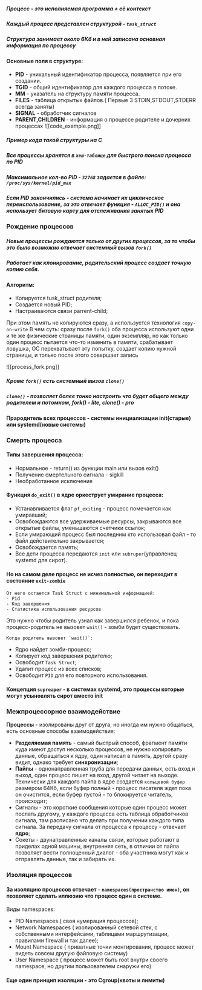 ##### ___Процесс___ - это исполняемая программа + её контекст

##### Каждый процесс представлен структурой - `task_struct`
##### Структура занимает около 6Кб и в ней записана основная информация по процессу
#### Основные поля в структуре:

- __PID__ - уникальный идентификатор процесса, появляется при его создании.
- __TGID__ - общий идентификатор для каждого процесса в потоке. 
- __ММ__ - указатель на структуру памяти процесса.
- __FILES__ - таблица открытых файлов.( Первые 3 STDIN,STDOUT,STDERR всегда заняты)
- __SIGNAL__ - обработчик сигналов
- __PARENT,CHILDREN__ - информация о процессе родителе и дочерних процессах
![[code_example.png]]
##### Пример кода такой структуры на C


##### Все процессы хранятся в `хеш-таблице` для быстрого поиска процесса по PID
##### Максимальное кол-во PID - `32768`  задается в файле: `/proc/sys/kernel/pid_max`
##### __Если PID закончились__ - система начинает их циклическое переиспользование, за это отвечает функция - `ALLOC_PID()` и она использует битовую карту для отслеживания занятых PID



### Рождение процессов
##### Новые процессы рождаются только от других процессов, за то чтобы это было возможно отвечает системный вызов `fork()`
##### Работает как клонирование, родительский процесс создает точную копию себя.
#### Алгоритм:
- Копируется tusk_struct родителя;
- Создается новый PID;
- Настраиваются связи parrent-child;

При этом память не копируются сразу, а используется технология `copy-on-write`
В чем суть: сразу после `fork()` оба процесса используют одни и те же физические страницы памяти, один экземпляр, но как только один процесс пытается что-то изменить в памяти, срабатывает ловушка, ОС перехватывает эту попытку, создает копию нужной страницы, и только после этого совершает запись

![[process_fork.png]]

##### Кроме `fork()` есть системный вызов `clone()`
##### `сlone()` - позволяет более тонко настроить что будет общего между родителем и потомком, fork() - lite, clone() - pro
#### __Прародитель всех процессов__ - системы инициализации init(старые) или systemd(новые системы)


### Cмерть процесса

#### Типы завершения процесса:
- Нормальное - return() из функции main или вызов exit()
- Получение смертельного сигнала - sigkill
- Необработанное исключение

#### Функция `do_exit()` в ядре оркеструет умирание процесса:
- Устанавливается флаг `pf_exiting` - процесс помечается как умиравший;
- Освобождаются все удерживаемые ресурсы, закрываются все открытые файлы, уменьшаются счетчики ссылок;
- Если умирающий процесс был последним кто использовал файл - то файл действительно закрывается;
- Освобождается память;
- Все дети процесса передаются `init` или `subruper`(управленец systemd для сирот).

#### Но на самом деле процесс не исчез полностью, он переходит в состояние `exit-zombie`
	От него остается Task Struct с минимальной информацией: 
	- Pid 
	- Код завершения
	- Статистика использования ресурсов

Это нужно чтобы родитель узнал как завершился ребенок, и пока процесс-родитель не вызовет `wait()` - зомби будет существовать.

	Когда родитель вызовет `wait()`:
- Ядро найдет зомби-процесс;
- Копирует код завершения родителю;
- Освободит `Task Struct`;
- Удалит процесс из всех списков;
- Освободит `PID` для его повторного использования.


#### Концепция `supreaper` - в системах systemd, это процессы которые могут усыновлять сирот вместо init

### Межпроцессорное взаимодействие

__Процессы__ - изолированы друг от друга, но иногда им нужно общаться, есть основные способы взаимодействия:
 - __Разделяемая память__ - самый быстрый способ, фрагмент памяти куда имеют доступ несколько процессов, не нужно копировать данные, обращаться к ядру, один написал в память, другой сразу видит, однако требует __синхронизации__;
 - __Пайпы__ - однонаправленная труба для передачи данных, есть вход и выход, один процесс пишет на вход, другой читает на выходе. Технически для каждого пайпа в ядре создается `кольцевой буфер` размером 64Кб, если буфер полный - процесс писателя ждет пока он очистится, если буфер пустой - то блокируется читатель, происходит;
 - Сигналы - это короткие сообщения которые один процесс может послать другому, у каждого процесса есть таблица обработчиков сигнала, там расписано что делать при получении каждого типа сигнала. За передачу сигнала от процесса к процессу - отвечает __ядро__;
 - Сокеты - двунаправленные каналы связи, которые работают в приделах одной машины, внутренняя сеть, в отличии от пайпа позволяет вести полноценный диалог - оба участника могут как и отправлять данные, так и забирать их. 


### Изоляция процессов

#### За изоляцию процессов отвечает - `namespaces(пространство имен)`, он позволяет сделать иллюзию что процесс один в системе.

Виды namespaces:
- PID Namespaces ( своя нумерация процессов);
- Network Namespaces ( изолированный сетевой стек, с собственными интерфейсами, таблицами маршрутизации, правилами firewall  и так далее);
- Mount Namespace ( приватные точки монтирования, процесс может видеть совсем другую файловую систему)
- User Namespace ( процесс может быть root внутри своего namespace, но другим пользователем снаружи его)

#### Еще один принцип изоляции - это Cgroup(квоты и лимиты)
